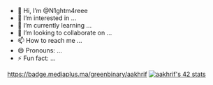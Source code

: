 - 👋 Hi, I’m @N1ghtm4reee
- 👀 I’m interested in ...
- 🌱 I’m currently learning ...
- 💞️ I’m looking to collaborate on ...
- 📫 How to reach me ...
- 😄 Pronouns: ...
- ⚡ Fun fact: ...


https://badge.mediaplus.ma/greenbinary/aakhrif
[![aakhrif's 42 stats](https://badge.mediaplus.ma/greenbinary/aakhrif)](https://github.com/oakoudad/badge42)
